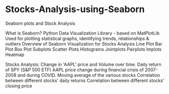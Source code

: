 # Stocks-Analysis-using-Seaborn
Seaborn plots and Stock Analysis

What is Seaborn?
Python Data Visualization Library - based on MatPlotLib
Used for plotting statistical graphs, identifying trends, relationships & outliers
Overview of Seaborn Visualization for Stocks Analysis
Line Plot
Bar Plot
Box Plot
Subplots
Scatter Plots
HIstograms
Jointplots
Pairplots
lmplots
Heatmap

Stocks Analysis:
Change in 'AAPL' price and Volume over time.
Daily return of SPY (S&P 500 ETF)
AAPL price change during financial crisis of 2007-2008 and during COVID.
Moving average of the various stocks
Correlation between different stocks' daily returns
Correlation between different stocks' closing price
